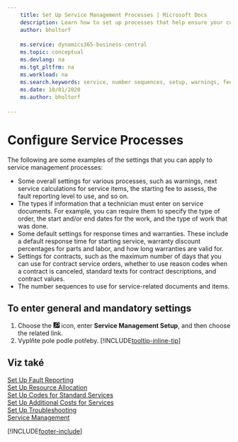 ```yaml
---
    title: Set Up Service Management Processes | Microsoft Docs
    description: Learn how to set up processes that help ensure your customers are satisfied with your customer service.
    author: bholtorf

    ms.service: dynamics365-business-central
    ms.topic: conceptual
    ms.devlang: na
    ms.tgt_pltfrm: na
    ms.workload: na
    ms.search.keywords: service, number sequences, setup, warnings, fee, contracts, warranties
    ms.date: 10/01/2020
    ms.author: bholtorf

---
```

# Configure Service Processes
The following are some examples of the settings that you can apply to service management processes:

* Some overall settings for various processes, such as warnings, next service calculations for service items, the starting fee to assess, the fault reporting level to use, and so on.
* The types if information that a technician must enter on service documents. For example, you can require them to specify the type of order, the start and/or end dates for the work, and the type of work that was done.
* Some default settings for response times and warranties. These include a default response time for starting service, warranty discount percentages for parts and labor, and how long warranties are valid for.
* Settings for contracts, such as the maximum number of days that you can use for contract service orders, whether to use reason codes when a contract is canceled, standard texts for contract descriptions, and contract values.
* The number sequences to use for service-related documents and items.

## To enter general and mandatory settings
1. Choose the ![Lightbulb that opens the Tell Me feature](media/ui-search/search_small.png "Tell me what you want to do") icon, enter **Service Management Setup**, and then choose the related link.
2. Vyplňte pole podle potřeby. [!INCLUDE[tooltip-inline-tip](includes/tooltip-inline-tip_md.md)]

## Viz také
[Set Up Fault Reporting](service-how-setup-fault-reporting.md)  
[Set Up Resource Allocation](service-how-setup-resource-allocation.md)  
[Set Up Codes for Standard Services](service-how-setup-service-coding.md)  
[Set Up Additional Costs for Services](service-how-setup-service-costs-pricing.md)  
[Set Up Troubleshooting](service-how-setup-troubleshooting.md)  
[Service Management](service-service.md)


[!INCLUDE[footer-include](includes/footer-banner.md)]